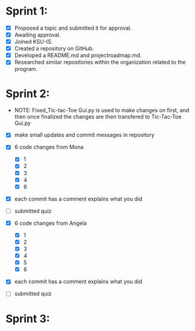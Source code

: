 # Sprint 1:
- [x] Proposed a topic and submitted it for approval.
- [x] Awaiting approval.
- [x] Joined KSU-IS.
- [x] Created a repository on GitHub.
- [x] Developed a README.md and projectroadmap.md.
- [x] Researched similar repositories within the organization related to the program.     

# Sprint 2:
- NOTE: Fixed_Tic-tac-Toe Gui.py is used to make changes on first, and then once finalized the changes are then transfered to Tic-Tac-Toe Gui.py
- [x] make small updates and commit messages in repository
- [x] 6 code changes from Mona
    - [x] 1
    - [x] 2
    - [x] 3
    - [x] 4
    - [x] 6
- [x] each commit has a comment explains what you did
- [ ] submitted quiz

- [x] 6 code changes from Angela
    - [x] 1
    - [x] 2
    - [x] 3
    - [x] 4
    - [x] 5
    - [x] 6
- [x] each commit has a comment explains what you did
- [ ] submitted quiz

# Sprint 3:

